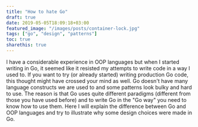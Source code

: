 ```yaml
---
title: "How to hate Go"
draft: true
date: 2019-05-05T18:09:18+03:00
featured_image: "/images/posts/container-lock.jpg"
tags: ["go", "design", "patterns"]
toc: true
sharethis: true
---
```


I have a considerable experience in OOP languages but when I started writing in Go, it seemed like it resisted my attempts to write code in a way I used to. If you want to try (or already started) writing production Go code, this thought might have crossed your mind as well. Go doesn't have many language constructs we are used to and some patterns look bulky and hard to use. The reason is that Go uses quite different paradigms (different from those you have used before) and to write Go in the "Go way" you need to know how to use them. Here I will explain the difference between Go and OOP languages and try to illustrate why some design choices were made in Go.

